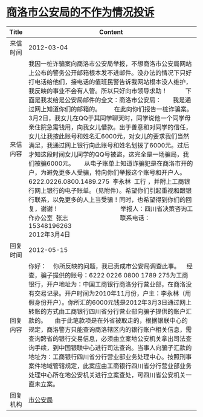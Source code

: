 # <a href="http://www.shangluo.gov.cn/zmhd/ldxxxx.jsp?urltype=leadermail.LeaderMailContentUrl&wbtreeid=1112&leadermailid=1089">商洛市公安局的不作为情况投诉</a>
|Title|Content|
|:---:|---|
|来信时间|2012-03-04|
|来信内容|我因一桩诈骗案向商洛市公安局举报，不想商洛市公安局网站上公布的警务公开邮箱根本发不进邮件。没办法的情况下只好打电话给他们，接电话的值班民警告诉我网站根本没人维护，我反映的事业不会有人管。所以只好向市领导求助！           下面是我发给是公安局邮件的全文：商洛市公安局：       我是通过网上知道你们的邮箱的。        在此向你们报告一桩诈骗案。3月2日，我女儿在QQ于其同学聊天时，同学说他一个同学母亲住院急需钱用，向我女儿借款。出于善意和对同学的信任，女儿让我按此账号和姓名汇6000元，对女儿的要求我们当然满足，我通过网上银行向此账号和姓名划拨了6000元。过后才知这段时间女儿同学的QQ号被盗，这完全是一场骗局，我们被骗6000元。      从电子账单上知道诈骗犯是在商洛市开的户，为避免更多人受骗，特向你们举报这个账号和开户人。6222.0226.0800.1489.275  李永林  工行 ，并附上工商银行网上银行的电子账单。（见附件）。希望你们引起重视和跟银行联系，以免更多的人上当受骗！同时，也希望得到你们的回复，谢谢！                                      举报人：四川省决策咨询工作办公室  张志                                联系电话：15348196263                                                                            2012年3月4日|
|回复时间|2012-05-15|
|回复内容|你好：    你所反映的问题，我已责成市公安局调查此事。    经查，骗子提供的账号：6222 0226 0800 1789 275为工商银行，开户地址为：中国工商银行商洛分行营业部，在商洛没有交易记录。开户时间为2010年11月份，户主：李永林（用假身份开户）。你所汇的6000元钱是2012年3月3日通过网上转账的方式由工商银行四川省分行营业部向骗子提供的账户汇款的。     由于此笔款项是在外省被取走的，根据银联中心的规定，商洛警方只能查询商洛辖区内的银行账户相关信息，需查询跨省的银行交易信息，必须由立案地公安机关拿出司法查询手续，到中国银联中心进行司法查询。当事人向骗子汇款的地址为：工商银行四川省分行营业部业务处理中心。按照刑事案件地域管辖规定，此案应由工商银行四川省分行营业部业务处理中心所在地公安机关进行立案查处，可四川省公安机关一直未立案。|
|回复机构|<a href="../../categories/agencies/市公安局.md">市公安局</a>|

